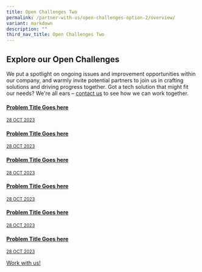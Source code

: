 ```yaml
---
title: Open Challenges Two
permalink: /partner-with-us/open-challenges-option-2/overview/
variant: markdown
description: ""
third_nav_title: Open Challenges Two
---
```

<h2>Explore our Open Challenges</h2>
<p> We put a spotlight on ongoing issues and improvement opportunities within our company, and warmly invite potential partners to join us in crafting solutions and driving progress together. Got a tech solution that might fit our needs? We're all ears – <a href="https://www.mindef.gov.sg/web/portal/rsaf/home/">contact us</a> to see how we can work together.
</p>
<div class="row">
  <div class="col">
    <a class="card-link" href="/open-challenges/problem-one"><div class="media-card-plain bg-media-color-1 padding--lg">
        <div>
          <h4 class="has-text-white">
            <b>Problem Title Goes here</b>
          </h4>
        </div>
        <div class="is-fluid padding--top--md description">
          <small class="has-text-white">28 OCT 2023</small>
        </div>
      </div>
    </a>
  </div>
  <div class="col">
    <a class="card-link" href="/open-challenges/problem-two"><div class="media-card-plain bg-media-color-1 padding--lg">
        <div>
          <h4 class="has-text-white">
            <b>Problem Title Goes here</b>
          </h4>
        </div>
        <div class="is-fluid padding--top--md description">
          <small class="has-text-white">28 OCT 2023</small>
        </div>
      </div>
    </a>
  </div>
  <div class="col">
    <a class="card-link" href="/open-challenges/problem-one"><div class="media-card-plain bg-media-color-1 padding--lg">
        <div>
          <h4 class="has-text-white">
            <b>Problem Title Goes here</b>
          </h4>
        </div>
        <div class="is-fluid padding--top--md description">
          <small class="has-text-white">28 OCT 2023</small>
        </div>
      </div>
    </a>
  </div>
</div>
<div class="row">
  <div class="col">
    <a class="card-link" href="/open-challenges/problem-one"><div class="media-card-plain bg-media-color-1 padding--lg">
        <div>
          <h4 class="has-text-white">
            <b>Problem Title Goes here</b>
          </h4>
        </div>
        <div class="is-fluid padding--top--md description">
          <small class="has-text-white">28 OCT 2023</small>
        </div>
      </div>
    </a>
  </div>
  <div class="col">
    <a class="card-link" href="/open-challenges/problem-one"><div class="media-card-plain bg-media-color-1 padding--lg">
        <div>
          <h4 class="has-text-white">
            <b>Problem Title Goes here</b>
          </h4>
        </div>
        <div class="is-fluid padding--top--md description">
          <small class="has-text-white">28 OCT 2023</small>
        </div>
      </div>
    </a>
  </div>
  <div class="col">
    <a class="card-link" href="/open-challenges/problem-one"><div class="media-card-plain bg-media-color-1 padding--lg">
        <div>
          <h4 class="has-text-white">
            <b>Problem Title Goes here</b>
          </h4>
        </div>
        <div class="is-fluid padding--top--md description">
          <small class="has-text-white">28 OCT 2023</small>
        </div>
      </div>
    </a>
  </div>
</div>
<p><a class="bp-button is-primary is-uppercase search-button" href="https://www.mindef.gov.sg/web/portal/rsaf/home/">Work with us!</a></p>